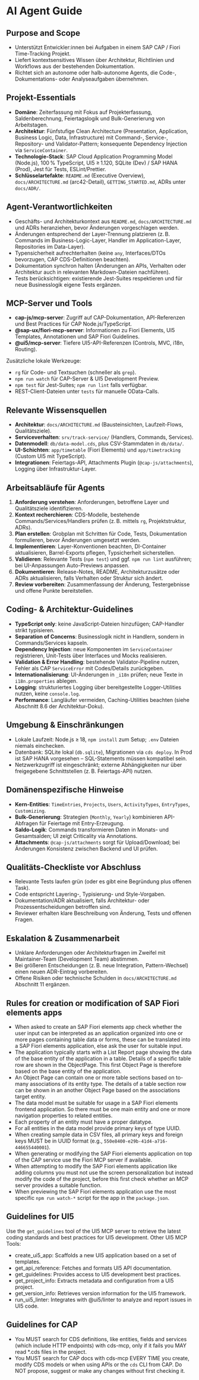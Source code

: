 # AI Agent Guide

## Purpose and Scope

- Unterstützt Entwickler:innen bei Aufgaben in einem SAP CAP / Fiori Time-Tracking Projekt.
- Liefert kontextsensitives Wissen über Architektur, Richtlinien und Workflows aus der bestehenden Dokumentation.
- Richtet sich an autonome oder halb-autonome Agents, die Code-, Dokumentations- oder Analyseaufgaben übernehmen.

## Projekt-Essentials

- **Domäne**: Zeiterfassung mit Fokus auf Projekterfassung, Saldenberechnung, Feiertagslogik und Bulk-Generierung von Arbeitstagen.
- **Architektur**: Fünfstufige Clean Architecture (Presentation, Application, Business Logic, Data, Infrastructure) mit Command-, Service-, Repository- und Validator-Pattern; konsequente Dependency Injection via `ServiceContainer`.
- **Technologie-Stack**: SAP Cloud Application Programming Model (Node.js), 100 % TypeScript, UI5 ≥ 1.120, SQLite (Dev) / SAP HANA (Prod), Jest für Tests, ESLint/Prettier.
- **Schlüsselartefakte**: `README.md` (Executive Overview), `docs/ARCHITECTURE.md` (arc42-Detail), `GETTING_STARTED.md`, ADRs unter `docs/ADR/`.

## Agent-Verantwortlichkeiten

- Geschäfts- und Architekturkontext aus `README.md`, `docs/ARCHITECTURE.md` und ADRs heranziehen, bevor Änderungen vorgeschlagen werden.
- Änderungen entsprechend der Layer-Trennung platzieren (z. B. Commands im Business-Logic-Layer, Handler im Application-Layer, Repositories im Data-Layer).
- Typensicherheit aufrechterhalten (keine `any`, Interfaces/DTOs bevorzugen, CAP CDS-Definitionen beachten).
- Dokumentation synchron halten (Änderungen an APIs, Verhalten oder Architektur auch in relevanten Markdown-Dateien nachführen).
- Tests berücksichtigen: existierende Jest-Suites respektieren und für neue Businesslogik eigene Tests ergänzen.

## MCP-Server und Tools

- **cap-js/mcp-server**: Zugriff auf CAP-Dokumentation, API-Referenzen und Best Practices für CAP Node.js/TypeScript.
- **@sap-ux/fiori-mcp-server**: Informationen zu Fiori Elements, UI5 Templates, Annotationen und SAP Fiori Guidelines.
- **@ui5/mcp-server**: Tiefere UI5-API-Referenzen (Controls, MVC, i18n, Routing).

Zusätzliche lokale Werkzeuge:

- `rg` für Code- und Textsuchen (schneller als `grep`).
- `npm run watch` für CAP-Server & UI5 Development Preview.
- `npm test` für Jest-Suites; `npm run lint` falls verfügbar.
- REST-Client-Dateien unter `tests` für manuelle OData-Calls.

## Relevante Wissensquellen

- **Architektur**: `docs/ARCHITECTURE.md` (Bausteinsichten, Laufzeit-Flows, Qualitätsziele).
- **Serviceverhalten**: `srv/track-service/` (Handlers, Commands, Services).
- **Datenmodell**: `db/data-model.cds`, plus CSV-Stammdaten in `db/data/`.
- **UI-Schichten**: `app/timetable` (Fiori Elements) und `app/timetracking` (Custom UI5 mit TypeScript).
- **Integrationen**: Feiertags-API, Attachments Plugin (`@cap-js/attachments`), Logging über Infrastruktur-Layer.

## Arbeitsabläufe für Agents

1. **Anforderung verstehen**: Anforderungen, betroffene Layer und Qualitätsziele identifizieren.
2. **Kontext recherchieren**: CDS-Modelle, bestehende Commands/Services/Handlers prüfen (z. B. mittels `rg`, Projektstruktur, ADRs).
3. **Plan erstellen**: Grobplan mit Schritten für Code, Tests, Dokumentation formulieren, bevor Änderungen umgesetzt werden.
4. **Implementieren**: Layer-Konventionen beachten, DI-Container aktualisieren, Barrel-Exports pflegen, Typsicherheit sicherstellen.
5. **Validieren**: Relevante Tests (`npm test`) und ggf. `npm run lint` ausführen; bei UI-Anpassungen Auto-Previews anpassen.
6. **Dokumentieren**: Release-Notes, README, Architekturzusätze oder ADRs aktualisieren, falls Verhalten oder Struktur sich ändert.
7. **Review vorbereiten**: Zusammenfassung der Änderung, Testergebnisse und offene Punkte bereitstellen.

## Coding- & Architektur-Guidelines

- **TypeScript only**: keine JavaScript-Dateien hinzufügen; CAP-Handler strikt typisieren.
- **Separation of Concerns**: Businesslogik nicht in Handlern, sondern in Commands/Services kapseln.
- **Dependency Injection**: neue Komponenten im `ServiceContainer` registrieren, Unit-Tests über Interfaces und Mocks realisieren.
- **Validation & Error Handling**: bestehende Validator-Pipeline nutzen, Fehler als CAP `ServiceError` mit Codes/Details zurückgeben.
- **Internationalisierung**: UI-Änderungen in `_i18n` prüfen; neue Texte in `i18n.properties` ablegen.
- **Logging**: strukturiertes Logging über bereitgestellte Logger-Utilities nutzen, keine `console.log`.
- **Performance**: Langläufer vermeiden, Caching-Utilities beachten (siehe Abschnitt 8.6 der Architektur-Doku).

## Umgebung & Einschränkungen

- Lokale Laufzeit: Node.js ≥ 18, `npm install` zum Setup; `.env` Dateien niemals einchecken.
- Datenbank: SQLite lokal (`db.sqlite`), Migrationen via `cds deploy`. In Prod ist SAP HANA vorgesehen – SQL-Statements müssen kompatibel sein.
- Netzwerkzugriff ist eingeschränkt; externe Abhängigkeiten nur über freigegebene Schnittstellen (z. B. Feiertags-API) nutzen.

## Domänenspezifische Hinweise

- **Kern-Entities**: `TimeEntries`, `Projects`, `Users`, `ActivityTypes`, `EntryTypes`, `Customizing`.
- **Bulk-Generierung**: Strategien (`Monthly`, `Yearly`) kombinieren API-Abfragen für Feiertage mit Entry-Erzeugung.
- **Saldo-Logik**: Commands transformieren Daten in Monats- und Gesamtsalden; UI zeigt Criticality via Annotations.
- **Attachments**: `@cap-js/attachments` sorgt für Upload/Download; bei Änderungen Konsistenz zwischen Backend und UI prüfen.

## Qualitäts-Checkliste vor Abschluss

- Relevante Tests laufen grün (oder es gibt eine Begründung plus offenen Task).
- Code entspricht Layering-, Typisierung- und Style-Vorgaben.
- Dokumentation/ADR aktualisiert, falls Architektur- oder Prozessentscheidungen betroffen sind.
- Reviewer erhalten klare Beschreibung von Änderung, Tests und offenen Fragen.

## Eskalation & Zusammenarbeit

- Unklare Anforderungen oder Architekturfragen im Zweifel mit Maintainer-Team (Development Team) abstimmen.
- Bei größeren Entscheidungen (z. B. neue Integration, Pattern-Wechsel) einen neuen ADR-Eintrag vorbereiten.
- Offene Risiken oder technische Schulden in `docs/ARCHITECTURE.md` Abschnitt 11 ergänzen.

## Rules for creation or modification of SAP Fiori elements apps

- When asked to create an SAP Fiori elements app check whether the user input can be interpreted as an application organized into one or more pages containing table data or forms, these can be translated into a SAP Fiori elements application, else ask the user for suitable input.
- The application typically starts with a List Report page showing the data of the base entity of the application in a table. Details of a specific table row are shown in the ObjectPage. This first Object Page is therefore based on the base entity of the application.
- An Object Page can contain one or more table sections based on to-many associations of its entity type. The details of a table section row can be shown in an another Object Page based on the associations target entity.
- The data model must be suitable for usage in a SAP Fiori elements frontend application. So there must be one main entity and one or more navigation properties to related entities.
- Each property of an entity must have a proper datatype.
- For all entities in the data model provide primary keys of type UUID.
- When creating sample data in CSV files, all primary keys and foreign keys MUST be in UUID format (e.g., `550e8400-e29b-41d4-a716-446655440001`).
- When generating or modifying the SAP Fiori elements application on top of the CAP service use the Fiori MCP server if available.
- When attempting to modify the SAP Fiori elements application like adding columns you must not use the screen personalization but instead modify the code of the project, before this first check whether an MCP server provides a suitable function.
- When previewing the SAP Fiori elements application use the most specific `npm run watch-*` script for the app in the `package.json`.

## Guidelines for UI5

Use the `get_guidelines` tool of the UI5 MCP server to retrieve the latest coding standards and best practices for UI5 development.
Other UI5 MCP Tools:

- create_ui5_app: Scaffolds a new UI5 application based on a set of templates.
- get_api_reference: Fetches and formats UI5 API documentation.
- get_guidelines: Provides access to UI5 development best practices.
- get_project_info: Extracts metadata and configuration from a UI5 project.
- get_version_info: Retrieves version information for the UI5 framework.
- run_ui5_linter: Integrates with @ui5/linter to analyze and report issues in UI5 code.

## Guidelines for CAP

- You MUST search for CDS definitions, like entities, fields and services (which include HTTP endpoints) with cds-mcp, only if it fails you MAY read \*.cds files in the project.
- You MUST search for CAP docs with cds-mcp EVERY TIME you create, modify CDS models or when using APIs or the `cds` CLI from CAP. Do NOT propose, suggest or make any changes without first checking it.
